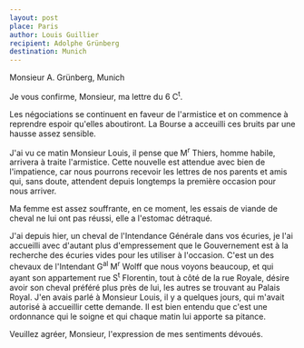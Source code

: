 ```yaml
---
layout: post
place: Paris
author: Louis Guillier
recipient: Adolphe Grünberg
destination: Munich
---
```


Monsieur A. Grünberg, Munich


Je vous confirme, Monsieur, ma lettre du 6 C<sup>t</sup>.

Les négociations se continuent en faveur de l'armistice et on commence
à reprendre espoir qu'elles aboutiront. La Bourse a acceuilli ces bruits par
une hausse assez sensible.

J'ai vu ce matin Monsieur Louis, il pense que M<sup>r</sup> Thiers, homme habile, arrivera
à traite l'armistice. Cette nouvelle est attendue avec bien de l'impatience,
car nous pourrons recevoir les lettres de nos parents et amis qui, sans doute,
attendent depuis longtemps la première occasion pour nous arriver.

Ma femme est assez souffrante, en ce moment, les essais de viande de cheval ne
lui ont pas réussi, elle a l'estomac détraqué.

J'ai depuis hier, un cheval de l'Intendance Générale dans vos écuries, je l'ai
accueilli avec d'autant plus d'empressement que le Gouvernement est à la
recherche des écuries vides pour les utiliser à l'occasion. C'est un des
chevaux de l'Intendant G<sup>al</sup> M<sup>r</sup> Wolff que nous voyons beaucoup, et qui ayant son
appartement rue S<sup>t</sup> Florentin, tout à côté de la rue Royale, désire avoir son
cheval préféré plus près de lui, les autres se trouvant au Palais Royal. J'en
avais parlé à Monsieur Louis, il y a quelques jours, qui m'avait autorisé à 
accueillir cette demande. Il est bien entendu que c'est une ordonnance qui le
soigne et qui chaque matin lui apporte sa pitance.

Veuillez agréer, Monsieur, l'expression de mes sentiments dévoués.
